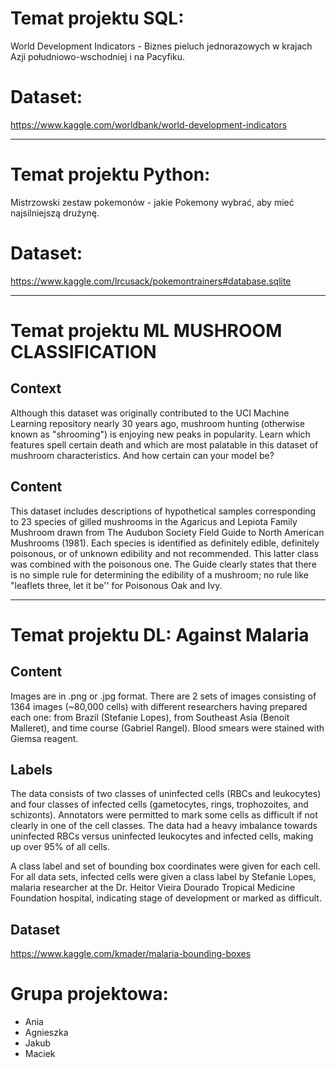 # Temat projektu SQL:

World Development Indicators - Biznes pieluch jednorazowych w krajach Azji południowo-wschodniej i na Pacyfiku.

# Dataset: 
https://www.kaggle.com/worldbank/world-development-indicators

----------------------------------------------------------------------------------------------------------------------------

# Temat projektu Python:

Mistrzowski zestaw pokemonów - jakie Pokemony wybrać, aby mieć najsilniejszą drużynę.

# Dataset: 
https://www.kaggle.com/lrcusack/pokemontrainers#database.sqlite

----------------------------------------------------------------------------------------------------------------------------

# Temat projektu ML MUSHROOM CLASSIFICATION

## Context
Although this dataset was originally contributed to the UCI Machine Learning repository nearly 30 years ago, mushroom hunting (otherwise known as "shrooming") is enjoying new peaks in popularity. Learn which features spell certain death and which are most palatable in this dataset of mushroom characteristics. And how certain can your model be?

## Content
This dataset includes descriptions of hypothetical samples corresponding to 23 species of gilled mushrooms in the Agaricus and Lepiota Family Mushroom drawn from The Audubon Society Field Guide to North American Mushrooms (1981). Each species is identified as definitely edible, definitely poisonous, or of unknown edibility and not recommended. This latter class was combined with the poisonous one. The Guide clearly states that there is no simple rule for determining the edibility of a mushroom; no rule like "leaflets three, let it be'' for Poisonous Oak and Ivy.

----------------------------------------------------------------------------------------------------------------------------

# Temat projektu DL: Against Malaria

## Content
Images are in .png or .jpg format. There are 2 sets of images consisting of 1364 images (~80,000 cells) with different researchers having prepared each one: from Brazil (Stefanie Lopes), from Southeast Asia (Benoit Malleret), and time course (Gabriel Rangel). Blood smears were stained with Giemsa reagent.

## Labels
The data consists of two classes of uninfected cells (RBCs and leukocytes) and four classes of infected cells (gametocytes, rings, trophozoites, and schizonts). Annotators were permitted to mark some cells as difficult if not clearly in one of the cell classes. The data had a heavy imbalance towards uninfected RBCs versus uninfected leukocytes and infected cells, making up over 95% of all cells.

A class label and set of bounding box coordinates were given for each cell. For all data sets, infected cells were given a class label by Stefanie Lopes, malaria researcher at the Dr. Heitor Vieira Dourado Tropical Medicine Foundation hospital, indicating stage of development or marked as difficult.

## Dataset
https://www.kaggle.com/kmader/malaria-bounding-boxes

# Grupa projektowa:
* Ania
* Agnieszka
* Jakub
* Maciek
